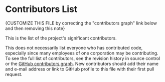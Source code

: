 # Contributors List

{CUSTOMIZE THIS FILE by correcting the "contributors graph" link below and
then removing this note}

This is the list of the project's significant contributors.

This does not necessarily list everyone who has contributed code, especially
since many employees of one corporation may be contributing. To see the full
list of contributors, see the revision history in source control or the [GitHub
contributors
graph](https://github.com/Ed-Fi-Exchange-OSS/EvaluationTracker/graphs/contributors).
New contributors should add their name and e-mail address or link to GitHub
profile to this file with their first pull request.
